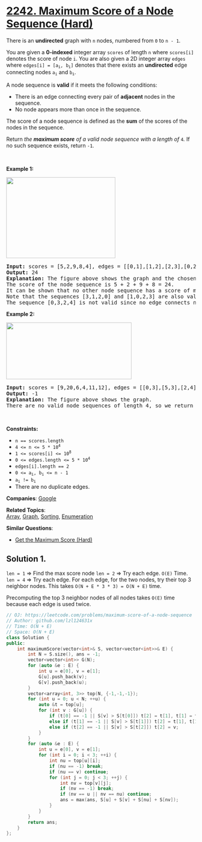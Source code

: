 # [2242. Maximum Score of a Node Sequence (Hard)](https://leetcode.com/problems/maximum-score-of-a-node-sequence)

<p>There is an <strong>undirected</strong> graph with <code>n</code> nodes, numbered from <code>0</code> to <code>n - 1</code>.</p>
<p>You are given a <strong>0-indexed</strong> integer array <code>scores</code> of length <code>n</code> where <code>scores[i]</code> denotes the score of node <code>i</code>. You are also given a 2D integer array <code>edges</code> where <code>edges[i] = [a<sub>i</sub>, b<sub>i</sub>]</code> denotes that there exists an <strong>undirected</strong> edge connecting nodes <code>a<sub>i</sub></code> and <code>b<sub>i</sub></code>.</p>
<p>A node sequence is <b>valid</b> if it meets the following conditions:</p>
<ul>
	<li>There is an edge connecting every pair of <strong>adjacent</strong> nodes in the sequence.</li>
	<li>No node appears more than once in the sequence.</li>
</ul>
<p>The score of a node sequence is defined as the <strong>sum</strong> of the scores of the nodes in the sequence.</p>
<p>Return <em>the <strong>maximum score</strong> of a valid node sequence with a length of </em><code>4</code><em>. </em>If no such sequence exists, return<em> </em><code>-1</code>.</p>
<p>&nbsp;</p>
<p><strong class="example">Example 1:</strong></p>
<img alt="" src="https://assets.leetcode.com/uploads/2022/04/15/ex1new3.png" style="width: 290px; height: 215px;">
<pre><strong>Input:</strong> scores = [5,2,9,8,4], edges = [[0,1],[1,2],[2,3],[0,2],[1,3],[2,4]]
<strong>Output:</strong> 24
<strong>Explanation:</strong> The figure above shows the graph and the chosen node sequence [0,1,2,3].
The score of the node sequence is 5 + 2 + 9 + 8 = 24.
It can be shown that no other node sequence has a score of more than 24.
Note that the sequences [3,1,2,0] and [1,0,2,3] are also valid and have a score of 24.
The sequence [0,3,2,4] is not valid since no edge connects nodes 0 and 3.
</pre>
<p><strong class="example">Example 2:</strong></p>
<img alt="" src="https://assets.leetcode.com/uploads/2022/03/17/ex2.png" style="width: 333px; height: 151px;">
<pre><strong>Input:</strong> scores = [9,20,6,4,11,12], edges = [[0,3],[5,3],[2,4],[1,3]]
<strong>Output:</strong> -1
<strong>Explanation:</strong> The figure above shows the graph.
There are no valid node sequences of length 4, so we return -1.
</pre>
<p>&nbsp;</p>
<p><strong>Constraints:</strong></p>
<ul>
	<li><code>n == scores.length</code></li>
	<li><code>4 &lt;= n &lt;= 5 * 10<sup>4</sup></code></li>
	<li><code>1 &lt;= scores[i] &lt;= 10<sup>8</sup></code></li>
	<li><code>0 &lt;= edges.length &lt;= 5 * 10<sup>4</sup></code></li>
	<li><code>edges[i].length == 2</code></li>
	<li><code>0 &lt;= a<sub>i</sub>, b<sub>i</sub> &lt;= n - 1</code></li>
	<li><code>a<sub>i</sub> != b<sub>i</sub></code></li>
	<li>There are no duplicate edges.</li>
</ul>

**Companies**:
[Google](https://leetcode.com/company/google)

**Related Topics**:  
[Array](https://leetcode.com/tag/array/), [Graph](https://leetcode.com/tag/graph/), [Sorting](https://leetcode.com/tag/sorting/), [Enumeration](https://leetcode.com/tag/enumeration/)

**Similar Questions**:
* [Get the Maximum Score (Hard)](https://leetcode.com/problems/get-the-maximum-score/)

## Solution 1.

`len = 1` => Find the max score node
`len = 2` => Try each edge. `O(E)` Time.
`len = 4` => Try each edge. For each edge, for the two nodes, try their top 3 neighbor nodes. This takes `O(N + E * 3 * 3) = O(N + E)` time. 

Precomputing the top 3 neighbor nodes of all nodes takes `O(E)` time because each edge is used twice.

```cpp
// OJ: https://leetcode.com/problems/maximum-score-of-a-node-sequence
// Author: github.com/lzl124631x
// Time: O(N + E)
// Space: O(N + E)
class Solution {
public:
    int maximumScore(vector<int>& S, vector<vector<int>>& E) {
        int N = S.size(), ans = -1;
        vector<vector<int>> G(N);
        for (auto &e : E) {
            int u = e[0], v = e[1];
            G[u].push_back(v);
            G[v].push_back(u);
        }
        vector<array<int, 3>> top(N, {-1,-1,-1});
        for (int u = 0; u < N; ++u) {
            auto &t = top[u];
            for (int v : G[u]) {
                if (t[0] == -1 || S[v] > S[t[0]]) t[2] = t[1], t[1] = t[0], t[0] = v;
                else if (t[1] == -1 || S[v] > S[t[1]]) t[2] = t[1], t[1] = v;
                else if (t[2] == -1 || S[v] > S[t[2]]) t[2] = v;
            }
        }
        for (auto &e : E) {
            int u = e[0], v = e[1];
            for (int i = 0; i < 3; ++i) {
                int nu = top[u][i];
                if (nu == -1) break;
                if (nu == v) continue;
                for (int j = 0; j < 3; ++j) {
                    int nv = top[v][j];
                    if (nv == -1) break;
                    if (nv == u || nv == nu) continue;
                    ans = max(ans, S[u] + S[v] + S[nu] + S[nv]);
                }
            }
        }
        return ans;
    }
};
```